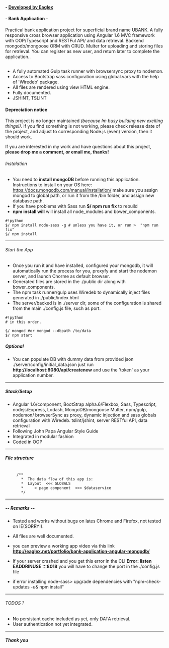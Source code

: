 #### - [ Developed by Eaglex ](http://eaglex.net)

#### - Bank Application -
Practical bank application project for superficial brand name UBANK. A fully responsive cross browser application using Angular 1.6 MVC framework with OOP/Typescript and RESTFul API/ and data retrieval. Backend mongodb/mongoose ORM with CRUD. Multer for uploading and storing files for retrieval.
You can register as new user, and return later to complete the application..
##
* A fully automated Gulp task runner with browsersync proxy to nodemon.
* Access to Bootstrap sass configuration using global.vars with the help of 'Wiredeb' package.
* All files are rendered using view HTML engine.
* Fully documented.
* JSHINT, TSLINT 


#### Depreciation notice
This project is no longer maintained *(because Im busy building new exciting things!).* If you find something is not working, please check release date of the project, and adjust to corresponding Node.js (even) version, then it should work.

If you are interested in my work and have questions about this project, **please drop me a comment, or email me, thanks!**



###### Instalation
* You need to **install mongoDB** before running this application. Instructions to install on your OS here:
  https://docs.mongodb.com/manual/installation/
  make sure you assign mongod to global path, or run it from the /bin folder, and assign new database path.
* If you have problems with Sass run **$/ npm run fix** to rebuild
* **npm install will** will install all node_modules and bower_components.

```
#!python
$/ npm install node-sass -g # unless you have it, or run >  "npm run fix" 
$/ npm install
```

***
###### Start the App
* Once you run it and have installed, configured your mongodb, it will automatically run the process for you, 
  proxyfy and start the nodemon server, and launch Chorme as default browser.
* Generated files are stored in the ./public dir along with bower_components.
* The npm task runner/gulp uses Wiredeb to dynamically inject files generated in ./public/index.html
* The server/backed is in ./server dir, some of the configuration is shared from the main 
  ./config.js file, such as port.

```
#!python
# in this order.

$/ mongod #or mongod --dbpath /to/data
$/ npm start
```

##### Optional
* You can populate DB with dummy data from provided json ./server/config/initial_data.json
  just run **http://localhost:8080/api/createnew**
  and use the 'token' as your application number.

***
##### Stack/Setup
* Angular 1.6/component, BootStrap alpha.6/Flexbox, Sass, Typescript, nodejs/Express, Lodash, MongoDB/mongoose
  Multer, npm/gulp, nodemon/ browserSync as proxy, dynamic injection and sass globals configuration with Wiredeb.
  tslint/jshint, server RESTful API, data retrieval
* Following John Papa Angular Style Guide
* Integrated in modular fashion
* Coded in OOP
***


##### File structure

```

     /**
       *  The data flow of this app is:
       *  Layout  <<< GLOBALS
       *     > page component  <<< $dataservice
       */
```

***

##### -- Remarks --
* Tested and works without bugs on lates Chrome and Firefox, not tested on IE(SORRY!).
* All files are well documented.
* you can preview a working app video via this link   **http://eaglex.net/portfolio/bank-application-angular-mongodb/**
* If your server crashed and you get this error in the CLI **Error: listen EADDRINUSE :::8018**
  you will have to change the port in the ./config.js file

* if error installing node-sass> upgrade dependencies with "npm-check-updates -u& npm install"

***

###### TODOS ?
* No persistant cache included as yet, only DATA retrieval.
* User authentication not yet integrated.

***

##### Thank you